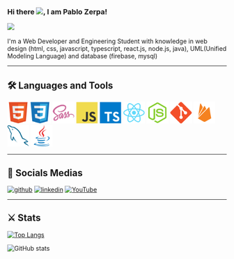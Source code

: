 ### Hi there <img src="https://raw.githubusercontent.com/MartinHeinz/MartinHeinz/master/wave.gif" width="30px">, I am Pablo Zerpa!

![](https://arturssmirnovs.github.io/github-profile-readme-generator/images/banner.png)

I'm a Web Developer and Engineering Student with knowledge in web design (html, css, javascript, typescript, react.js, node.js, java), 
UML(Unified Modeling Language) and database (firebase, mysql)

---
## 🛠 Languages and Tools

<img src="https://raw.githubusercontent.com/devicons/devicon/7a4ca8aa871d6dca81691e018d31eed89cb70a76/icons/html5/html5-original.svg" width="50px" height="50"><img src="https://raw.githubusercontent.com/devicons/devicon/7a4ca8aa871d6dca81691e018d31eed89cb70a76/icons/css3/css3-original.svg" width="50px" height="50">
<img src="https://raw.githubusercontent.com/devicons/devicon/7a4ca8aa871d6dca81691e018d31eed89cb70a76/icons/sass/sass-original.svg" width="50px" height="50">
<img src="https://raw.githubusercontent.com/devicons/devicon/7a4ca8aa871d6dca81691e018d31eed89cb70a76/icons/javascript/javascript-original.svg" width="50px" height="50">
<img src="https://raw.githubusercontent.com/devicons/devicon/7a4ca8aa871d6dca81691e018d31eed89cb70a76/icons/typescript/typescript-original.svg" width="50px" height="50">
<img src="https://raw.githubusercontent.com/devicons/devicon/7a4ca8aa871d6dca81691e018d31eed89cb70a76/icons/react/react-original.svg" width="50px" height="50">
<img src="https://raw.githubusercontent.com/devicons/devicon/7a4ca8aa871d6dca81691e018d31eed89cb70a76/icons/nodejs/nodejs-original.svg" width="50px" height="50">
<img src="https://raw.githubusercontent.com/devicons/devicon/7a4ca8aa871d6dca81691e018d31eed89cb70a76/icons/git/git-original.svg" width="50px" height="50">
<img src="https://raw.githubusercontent.com/devicons/devicon/7a4ca8aa871d6dca81691e018d31eed89cb70a76/icons/firebase/firebase-plain.svg" width="50px" height="50">
<img src="https://raw.githubusercontent.com/devicons/devicon/7a4ca8aa871d6dca81691e018d31eed89cb70a76/icons/mysql/mysql-original.svg" width="50px" height="50">
<img src="https://raw.githubusercontent.com/devicons/devicon/7a4ca8aa871d6dca81691e018d31eed89cb70a76/icons/java/java-original.svg" width="50px" height="50">

---

## 📱 Socials Medias
[<img src='https://cdn.jsdelivr.net/npm/simple-icons@3.0.1/icons/github.svg' alt='github' height='40'>](https://github.com/PabloZerpa)  [<img src='https://cdn.jsdelivr.net/npm/simple-icons@3.0.1/icons/linkedin.svg' alt='linkedin' height='40'>](https://www.linkedin.com/in/pablo-zerpa/)  [<img src='https://cdn.jsdelivr.net/npm/simple-icons@3.0.1/icons/youtube.svg' alt='YouTube' height='40'>](https://www.youtube.com/channel/https://www.youtube.com/channel/UCv4L0InVTyp02lPzFcORRfw)  

---

## ⚔ Stats

[![Top Langs](https://github-readme-stats.vercel.app/api/top-langs/?username=PabloZerpa)](https://github.com/anuraghazra/github-readme-stats)

![GitHub stats](https://github-readme-stats.vercel.app/api?username=PabloZerpa&show_icons=true)  

<!--
**PabloZerpa/PabloZerpa** is a ✨ _special_ ✨ repository because its `README.md` (this file) appears on your GitHub profile.

Here are some ideas to get you started:

- 🔭 I’m currently working on ...
- 🌱 I’m currently learning ...
- 👯 I’m looking to collaborate on ...
- 🤔 I’m looking for help with ...
- 💬 Ask me about ...
- 📫 How to reach me: ...
- 😄 Pronouns: ...
- ⚡ Fun fact: ...
-->
